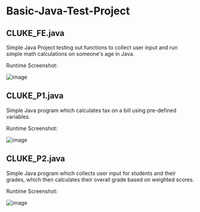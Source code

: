 # Basic-Java-Test-Project
CLUKE_FE.java
-----------------------------------------------------------
Simple Java Project testing out functions to collect user input and run simple math calculations on someone's age in Java.

Runtime Screenshot:

![image](https://user-images.githubusercontent.com/70240084/230656583-b7d306be-b4ba-4f25-b41b-b0d088e1e940.png)

CLUKE_P1.java
-----------------------------------------------------------
Simple Java program which calculates tax on a bill using pre-defined variables.

Runtime Screenshot:

![image](https://user-images.githubusercontent.com/70240084/230657367-60a8f663-a03e-4cd1-a331-d2db4058982e.png)

CLUKE_P2.java
-----------------------------------------------------------
Simple Java program which collects user input for students and their grades, which then calculates their overall grade based on weighted scores.

Runtime Screenshot:

![image](https://user-images.githubusercontent.com/70240084/230658011-fc7b7574-befa-408f-a380-13b56f0c1bc8.png)
